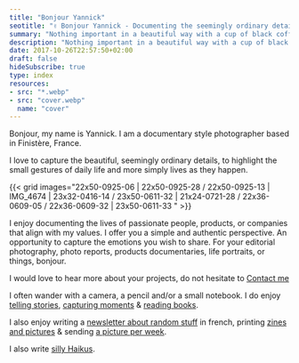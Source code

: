 ```yaml
---
title: "Bonjour Yannick"
seotitle: "✌️ Bonjour Yannick - Documenting the seemingly ordinary details"
summary: "Nothing important in a beautiful way with a cup of black coffee"
description: "Nothing important in a beautiful way with a cup of black coffee"
date: 2017-10-26T22:57:50+02:00
draft: false
hideSubscribe: true
type: index
resources:
- src: "*.webp"
- src: "cover.webp"
  name: "cover"
---
```


Bonjour, my name is Yannick.
I am a documentary style photographer based in Finistère, France.

I love to capture the beautiful, seemingly ordinary details, to highlight the small gestures of daily life and more simply lives as they happen.

{{< grid images="22x50-0925-06 | 22x50-0925-28 / 22x50-0925-13 | IMG_4674 | 23x32-0416-14 / 23x50-0611-32 | 21x24-0721-28 / 22x36-0609-05 / 22x36-0609-32 | 23x50-0611-33 " >}}

I enjoy documenting the lives of passionate people, products, or companies that align with my values. I offer you a simple and authentic perspective. An opportunity to capture the emotions you wish to share.
For your editorial photography, photo reports, products documentaries, life portraits, or things, bonjour.

I would love to hear more about your projects, do not hesitate to [Contact me](mailto:hello@yannickschutz.com)


I often wander with a camera, a pencil and/or a small notebook.
I do enjoy [telling stories](/posts), [capturing moments](/daily) & [reading books](/books).

I also enjoy writing a [newsletter about random stuff](/bonjour) in french, printing [zines and pictures](/shop) & sending [a picture per week](/details).

I also write [silly Haikus](/haikus).

